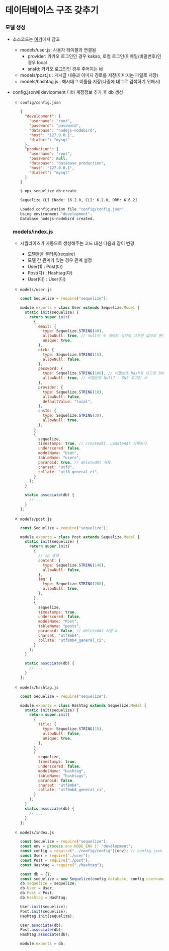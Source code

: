 ﻿# 데이터베이스 구조 갖추기

### 모델 생성

- 소스코드는 [여기](https://github.com/ZeroCho/nodejs-book/tree/master/ch9/9.1/nodebird)에서 참고
  - models/user.js: 사용자 테이블과 연결됨
    - provider: 카카오 로그인인 경우 kakao, 로컬 로그인(이메일/비밀번호)인 경우 local
    - snsId: 카카오 로그인인 경우 주어지는 id
  - models/post.js : 게시글 내용과 이미지 경로를 저장(이미지는 파일로 저장)
  - models/hashtag.js : 해시태그 이름을 저장(나중에 태그로 검색하기 위해서)
- config.json에 devlopment 디비 계정정보 추가 후 db 생성

  - `config/config.json`

    ```json
    {
      "development": {
        "username": "root",
        "password": "password",
        "database": "nodejs-nodebird",
        "host": "127.0.0.1",
        "dialect": "mysql"
      },
      "production": {
        "username": "root",
        "password": null,
        "database": "database_production",
        "host": "127.0.0.1",
        "dialect": "mysql"
      }
    }
    ```

    ```bash
    $ npx sequelize db:create

    Sequelize CLI [Node: 16.2.0, CLI: 6.2.0, ORM: 6.6.2]

    Loaded configuration file "config/config.json".
    Using environment "development".
    Database nodejs-nodebird created.
    ```

  ### models/index.js

  - 시퀄라이즈가 자동으로 생성해주는 코드 대신 다음과 같이 변경
    - 모델들을 불러옴(require)
    - 모델 간 관계가 있는 경우 관계 설정
    - User(1) : Post(다)
    - Post(다) : Hashtag(다)
    - User(다) : User(다)
  - `models/user.js`

    ```jsx
    const Sequelize = require("sequelize");

    module.exports = class User extends Sequelize.Model {
      static init(sequelize) {
        return super.init(
          {
            email: {
              type: Sequelize.STRING(40),
              allowNull: true, // null이 두 개여도 각자의 고유한 값으로 본다.
              unique: true,
            },
            nick: {
              type: Sequelize.STRING(15),
              allowNull: false,
            },
            password: {
              type: Sequelize.STRING(100), // 비밀번호 hash화 되므로 100자로 둔다.
              allowNull: true, // 비밀번호 Null? - SNS 로그인 시
            },
            provider: {
              type: Sequelize.STRING(10),
              allowNull: false,
              defaultValue: "local",
            },
            snsId: {
              type: Sequelize.STRING(30),
              allowNull: true,
            },
          },
          {
            sequelize,
            timestamps: true, // createdAt, updatedAt 기록된다.
            underscored: false,
            modelName: "User",
            tableName: "users",
            paranoid: true, // deletedAt 사용
            charset: "utf8",
            collate: "utf8_general_ci",
          }
        );
      }

      static associate(db) {
        // ...
      }
    };
    ```

  - `models/post.js`

    ```jsx
    const Sequelize = require("sequelize");

    module.exports = class Post extends Sequelize.Model {
      static init(sequelize) {
        return super.init(
          {
            // id 생략
            content: {
              type: Sequelize.STRING(140),
              allowNull: false,
            },
            img: {
              type: Sequelize.STRING(200),
              allowNull: true,
            },
          },
          {
            sequelize,
            timestamps: true,
            underscored: false,
            modelName: "Post",
            tableName: "posts",
            paranoid: false, // deletedAt 사용 X
            charset: "utf8mb4",
            collate: "utf8mb4_general_ci",
          }
        );
      }

      static associate(db) {
        // ...
      }
    };
    ```

  - `models/hashtag.js`

    ```jsx
    const Sequelize = require("sequelize");

    module.exports = class Hashtag extends Sequelize.Model {
      static init(sequelize) {
        return super.init(
          {
            title: {
              type: Sequelize.STRING(15),
              allowNull: false,
              unique: true,
            },
          },
          {
            sequelize,
            timestamps: true,
            underscored: false,
            modelName: "Hashtag",
            tableName: "hashtags",
            paranoid: false,
            charset: "utf8mb4",
            collate: "utf8mb4_general_ci",
          }
        );
      }
      static associate(db) {
        // ...
      }
    };
    ```

  - `models/index.js`

    ```jsx
    const Sequelize = require("sequelize");
    const env = process.env.NODE_ENV || "development";
    const config = require("../config/config")[env]; // config.json 내 설정파일 불러오기
    const User = require("./user");
    const Post = require("./post");
    const Hashtag = require("./hashtag");

    const db = {};
    const sequelize = new Sequelize(config.database, config.username, config.password, config);
    db.sequelize = sequelize;
    db.User = User;
    db.Post = Post;
    db.Hashtag = Hashtag;

    User.init(sequelize);
    Post.init(sequelize);
    Hashtag.init(sequelize);

    User.associate(db);
    Post.associate(db);
    Hashtag.associate(db);

    module.exports = db;
    ```
